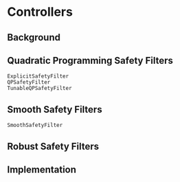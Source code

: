 # Controllers

## Background

## Quadratic Programming Safety Filters
```@docs
ExplicitSafetyFilter
QPSafetyFilter
TunableQPSafetyFilter
```

## Smooth Safety Filters
```@docs
SmoothSafetyFilter
```

## Robust Safety Filters

## Implementation
